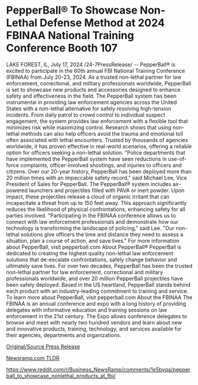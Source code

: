 # PepperBall® To Showcase Non-Lethal Defense Method at 2024 FBINAA National Training Conference Booth 107

LAKE FOREST, IL, July 17, 2024 /24-7PressRelease/ -- PepperBall® is excited to participate in the 60th annual FBI National Training Conference (FBINAA) from July 20-23, 2024. As a trusted non-lethal partner for law enforcement, correctional, and military professionals worldwide, PepperBall is set to showcase new products and accessories designed to enhance safety and effectiveness in the field.  The PepperBall system has been instrumental in providing law enforcement agencies across the United States with a non-lethal alternative for safely resolving high-tension incidents. From daily patrol to crowd control to individual suspect engagement, the system provides law enforcement with a flexible tool that minimizes risk while maximizing control. Research shows that using non-lethal methods can also help officers avoid the trauma and emotional toll often associated with lethal encounters. Trusted by thousands of agencies worldwide, it has proven effective in real-world scenarios, offering a reliable option for officers seeking a non-lethal solution.   "Police departments that have implemented the PepperBall system have seen reductions in use-of-force complaints, officer-involved shootings, and injuries to officers and citizens. Over our 20-year history, PepperBall has been deployed more than 20 million times with an impeccable safety record," said Michael Lee, Vice President of Sales for PepperBall.   The PepperBall® system includes air-powered launchers and projectiles filled with PAVA or inert powder. Upon impact, these projectiles release a cloud of organic irritant that can incapacitate a threat from up to 150 feet away. This approach significantly reduces the likelihood of physical confrontations, enhancing safety for all parties involved.  "Participating in the FBINAA conference allows us to connect with law enforcement professionals and demonstrate how our technology is transforming the landscape of policing," said Lee. "Our non-lethal solutions give officers the time and distance they need to assess a situation, plan a course of action, and save lives."  For more information about PepperBall, visit pepperball.com  About PepperBall® PepperBall is dedicated to creating the highest quality non-lethal law enforcement solutions that de-escalate confrontations, safely change behavior and ultimately save lives. For over two decades, PepperBall has been the trusted non-lethal partner for law enforcement, correctional and military professionals worldwide, and over 20 million PepperBall projectiles have been safely deployed. Based in the US heartland, PepperBall stands behind each product with an industry-leading commitment to training and service. To learn more about PepperBall, visit pepperball.com  About the FBINAA  The FBINAA is an annual conference and expo with a long history of providing delegates with informative education and training sessions on law enforcement in the 21st century. The Expo allows conference delegates to browse and meet with nearly two hundred vendors and learn about new and innovative products, training, technology, and services available for their agencies, departments and organizations. 

[Original/Source Press Release](https://www.24-7pressrelease.com/press-release/512594/pepperball-to-showcase-non-lethal-defense-method-at-2024-fbinaa-national-training-conference-booth-107)
                    

[Newsramp.com TLDR](None) 

https://www.reddit.com/r/Business_NewsRamp/comments/1e5byqa/pepperball_to_showcase_nonlethal_products_at_fbi/